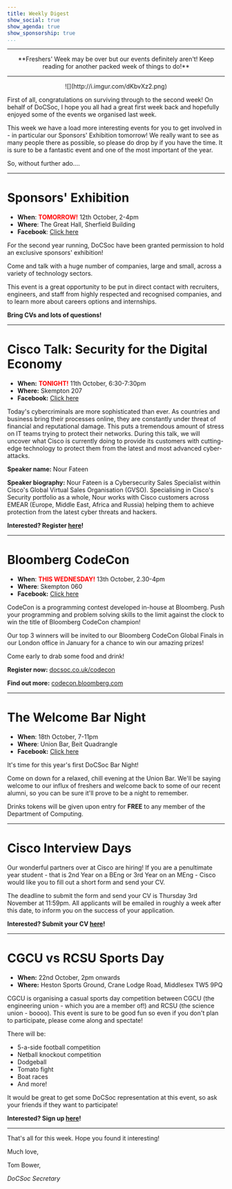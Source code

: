 ```yaml
---
title: Weekly Digest
show_social: true
show_agenda: true
show_sponsorship: true
...
```


---

<center>**Freshers' Week may be over but our events definitely aren't! Keep reading for another packed week of things to do!**</center>

---

<center>![](http://i.imgur.com/dKbvXz2.png)</center>

First of all, congratulations on surviving through to the second week! On behalf of DoCSoc, I hope you all had a great first week back and hopefully enjoyed some of the events we organised last week. 

This week we have a load more interesting events for you to get involved in - in particular our Sponsors' Exhibition tomorrow! We really want to see as many people there as possible, so please do drop by if you have the time. It is sure to be a fantastic event and one of the most important of the year. 

So, without further ado....

---

# Sponsors' Exhibition

- **When**: **<span style="color:red">TOMORROW!</span>** 12th October,  2-4pm
- **Where**: The Great Hall, Sherfield Building
- **Facebook**: [Click here](https://www.facebook.com/events/1110375152380288/)

For the second year running, DoCSoc have been granted permission to hold an exclusive
sponsors' exhibition!

Come and talk with a huge number of companies, large and small, across a variety
of technology sectors.

This event is a great opportunity to be put in direct contact with recruiters, engineers, and staff from highly respected and recognised companies, and to learn more about careers options and internships.

**Bring CVs and lots of questions!**

---

# Cisco Talk: Security for the Digital Economy

- **When:** **<span style="color:red">TONIGHT!</span>** 11th October, 6:30-7:30pm
- **Where:** Skempton 207
- **Facebook:** [Click here](https://www.facebook.com/events/1107420796040209)

Today's cybercriminals are more sophisticated than ever. As countries and business bring their processes online, they are constantly under threat of financial and reputational damage. This puts a tremendous amount of stress on IT teams trying to protect their networks. During this talk, we will uncover what Cisco is currently doing to provide its customers with cutting-edge technology to protect them from the latest and most advanced cyber-attacks.


**Speaker name:** Nour Fateen

**Speaker biography:** Nour Fateen is a Cybersecurity Sales Specialist within Cisco's Global Virtual Sales Organisation (GVSO). Specialising in Cisco's Security portfolio as a whole, Nour works with Cisco customers across EMEAR (Europe, Middle East, Africa and Russia) helping them to achieve protection from the latest cyber threats and hackers.

**Interested? Register [here](https://imperial.targetconnect.net/student/event.html?execution=e1s1)!**

---

# Bloomberg CodeCon
- **When**: **<span style="color:red">THIS WEDNESDAY!</span>** 13th October,  2.30-4pm
- **Where**: Skempton 060
- **Facebook:** [Click here](https://www.facebook.com/events/171773356602180/)

CodeCon is a programming contest developed in-house at Bloomberg. Push your programming and problem solving skills to the limit against the clock to win the title of Bloomberg CodeCon champion!

Our top 3 winners will be invited to our Bloomberg CodeCon Global Finals in our London office in January for a chance to win our amazing prizes!

Come early to drab some food and drink!

**Register now:** [docsoc.co.uk/codecon](http://docsoc.co.uk/codecon)

**Find out more:** [codecon.bloomberg.com](http://codecon.bloomberg.com)

---

# The Welcome Bar Night

- **When**: 18th October,  7-11pm
- **Where**: Union Bar, Beit Quadrangle
- **Facebook:** [Click here](https://www.facebook.com/events/160115887771490/)

It's time for this year's first DoCSoc Bar Night!

Come on down for a relaxed, chill evening at the Union Bar. We'll be saying welcome to our influx of freshers and welcome back to some of our recent alumni, so you can be sure it'll prove to be a night to remember.

Drinks tokens will be given upon entry for **FREE** to any member of the Department of Computing.

---

# Cisco Interview Days

Our wonderful partners over at Cisco are hiring! If you are a penultimate year student - that is 2nd Year on a BEng or 3rd Year on an MEng - Cisco would like you to fill out a short form and send your CV. 

The deadline to submit the form and send your CV is Thursday 3rd November at 11:59pm. All applicants will be emailed in roughly a week after this date, to inform you on the success of your application.

**Interested? Submit your CV [here](https://docs.google.com/forms/d/e/1FAIpQLSeiESaPfKF9Jhb4wVQoJhCXxuHu7PKP6UdY6MbcbPODTLWuMw/viewform)!**

---

# CGCU vs RCSU Sports Day

- **When:** 22nd October, 2pm onwards
- **Where:** Heston Sports Ground, Crane Lodge Road, Middlesex TW5 9PQ

CGCU is organising a casual sports day competition between CGCU (the engineering union - which you are a member of!) and RCSU (the science union - boooo). This event is sure to be good fun so even if you don't plan to participate, please come along and spectate!

There will be:

- 5-a-side football competition
- Netball knockout competition
- Dodgeball
- Tomato fight
- Boat races
- And more!

It would be great to get some DoCSoc representation at this event, so ask your friends if they want to participate!

**Interested? Sign up [here](https://goo.gl/forms/dCU99qjbydwhFVAh2)!**

---

That's all for this week. Hope you found it interesting!

Much love,

Tom Bower,

*DoCSoc Secretary*